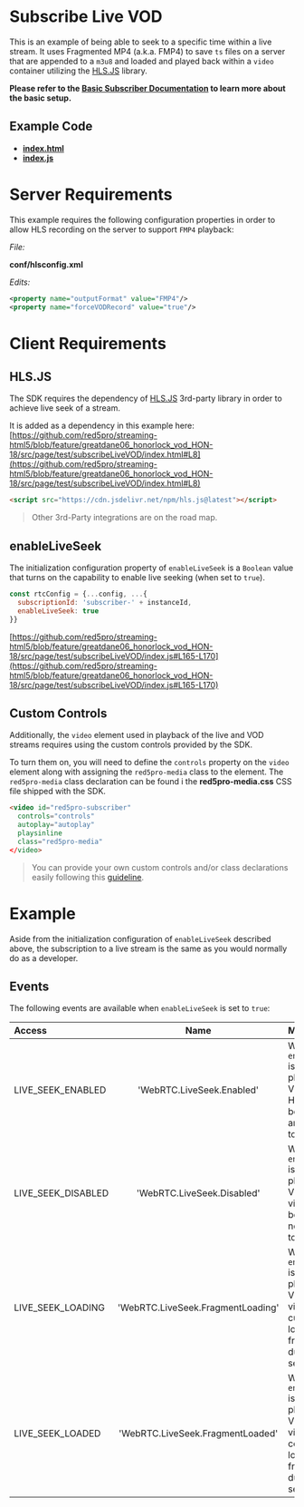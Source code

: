 # Subscribe Live VOD

This is an example of being able to seek to a specific time within a live stream. It uses Fragmented MP4 (a.k.a. FMP4) to save `ts` files on a server that are appended to a `m3u8` and loaded and played back within a `video` container utilizing the [HLS.JS](https://github.com/video-dev/hls.js/) library.

**Please refer to the [Basic Subscriber Documentation](../subscribe/README.md) to learn more about the basic setup.**

## Example Code
- **[index.html](index.html)**
- **[index.js](index.js)**

# Server Requirements

This example requires the following configuration properties in order to allow HLS recording on the server to support `FMP4` playback:

_File:_

**conf/hlsconfig.xml**

_Edits:_

```xml
<property name="outputFormat" value="FMP4"/>
<property name="forceVODRecord" value="true"/>
```

# Client Requirements

## HLS.JS

The SDK requires the dependency of [HLS.JS](https://github.com/video-dev/hls.js/) 3rd-party library in order to achieve live seek of a stream.

It is added as a dependency in this example here: [https://github.com/red5pro/streaming-html5/blob/feature/greatdane06_honorlock_vod_HON-18/src/page/test/subscribeLiveVOD/index.html#L8](https://github.com/red5pro/streaming-html5/blob/feature/greatdane06_honorlock_vod_HON-18/src/page/test/subscribeLiveVOD/index.html#L8)

```html
<script src="https://cdn.jsdelivr.net/npm/hls.js@latest"></script>
```

> Other 3rd-Party integrations are on the road map.

## enableLiveSeek

The initialization configuration property of `enableLiveSeek` is a `Boolean` value that turns on the capability to enable live seeking (when set to `true`).

```js
const rtcConfig = {...config, ...{
  subscriptionId: 'subscriber-' + instanceId,
  enableLiveSeek: true
}}
```

[https://github.com/red5pro/streaming-html5/blob/feature/greatdane06_honorlock_vod_HON-18/src/page/test/subscribeLiveVOD/index.js#L165-L170](https://github.com/red5pro/streaming-html5/blob/feature/greatdane06_honorlock_vod_HON-18/src/page/test/subscribeLiveVOD/index.js#L165-L170)

## Custom Controls

Additionally, the `video` element used in playback of the live and VOD streams requires using the custom controls provided by the SDK.

To turn them on, you will need to define the `controls` property on the `video` element along with assigning the `red5pro-media` class to the element. The `red5pro-media` class declaration can be found i the **red5pro-media.css** CSS file shipped with the SDK.

```html
<video id="red5pro-subscriber"
  controls="controls"
  autoplay="autoplay"
  playsinline
  class="red5pro-media"
</video>
```

> You can provide your own custom controls and/or class declarations easily following this [guideline](https://www.red5pro.com/docs/development/playbackcontrols/overview/).

# Example

Aside from the initialization configuration of `enableLiveSeek` described above, the subscription to a live stream is the same as you would normally do as a developer.

## Events

The following events are available when `enableLiveSeek` is set to `true`:

| Access | Name | Meaning |
| :--- | :---: | :--- |
| LIVE_SEEK_ENABLED | 'WebRTC.LiveSeek.Enabled' | When `enableLiveSeek` is used to playback Live VOD and the HLS video has been loaded and available to seek. |
| LIVE_SEEK_DISABLED | 'WebRTC.LiveSeek.Disabled' | When `enableLiveSeek` is used to playback Live VOD and HLS video has not been loaded nor available to seek. |
| LIVE_SEEK_LOADING | 'WebRTC.LiveSeek.FragmentLoading' | When `enableLiveSeek` is used to playback Live VOD and HLS video in currently loading a fragment during seeking. |
| LIVE_SEEK_LOADED | 'WebRTC.LiveSeek.FragmentLoaded' | When `enableLiveSeek` is used to playback Live VOD and HLS video has completed loading a fragment during seeking. |


